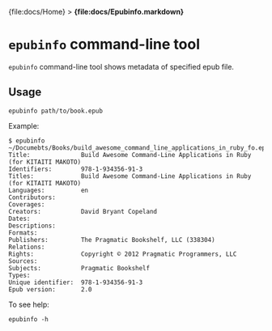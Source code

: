 {file:docs/Home} > **{file:docs/Epubinfo.markdown}**

`epubinfo` command-line tool
============================

`epubinfo` command-line tool shows metadata of specified epub file.

Usage
-----

    epubinfo path/to/book.epub

Example:

    $ epubinfo ~/Documebts/Books/build_awesome_command_line_applications_in_ruby_fo.epub 
    Title:              Build Awesome Command-Line Applications in Ruby (for KITAITI MAKOTO)
    Identifiers:        978-1-934356-91-3
    Titles:             Build Awesome Command-Line Applications in Ruby (for KITAITI MAKOTO)
    Languages:          en
    Contributors:       
    Coverages:          
    Creators:           David Bryant Copeland
    Dates:              
    Descriptions:       
    Formats:            
    Publishers:         The Pragmatic Bookshelf, LLC (338304)
    Relations:          
    Rights:             Copyright © 2012 Pragmatic Programmers, LLC
    Sources:            
    Subjects:           Pragmatic Bookshelf
    Types:              
    Unique identifier:  978-1-934356-91-3
    Epub version:       2.0

To see help:

    epubinfo -h
